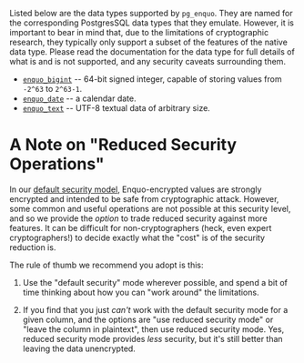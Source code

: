Listed below are the data types supported by `pg_enquo`.
They are named for the corresponding PostgresSQL data types that they emulate.
However, it is important to bear in mind that, due to the limitations of cryptographic research, they typically only support a subset of the features of the native data type.
Please read the documentation for the data type for full details of what is and is not supported, and any security caveats surrounding them.

* [`enquo_bigint`](bigint.md) -- 64-bit signed integer, capable of storing values from `-2^63` to `2^63-1`.
* [`enquo_date`](date.md) -- a calendar date.
* [`enquo_text`](text.md) -- UTF-8 textual data of arbitrary size.


# A Note on "Reduced Security Operations"

In our [default security model](https://enquo.org/about/threat-models#snapshot-security), Enquo-encrypted values are strongly encrypted and intended to be safe from cryptographic attack.
However, some common and useful operations are not possible at this security level, and so we provide the *option* to trade reduced security against more features.
It can be difficult for non-cryptographers (heck, even expert cryptographers!) to decide exactly what the "cost" is of the security reduction is.

The rule of thumb we recommend you adopt is this:

1. Use the "default security" mode wherever possible, and spend a bit of time thinking about how you can "work around" the limitations.

2. If you find that you just *can't* work with the default security mode for a given column, and the options are "use reduced security mode" or "leave the column in plaintext",
   then use reduced security mode.
   Yes, reduced security mode provides *less* security, but it's still better than leaving the data unencrypted.
